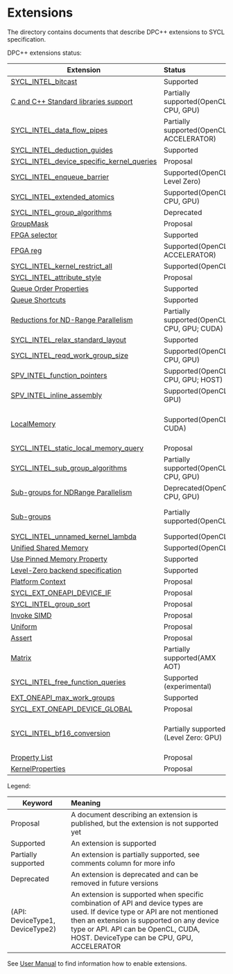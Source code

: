 # Extensions

The directory contains documents that describe DPC++ extensions to SYCL
specification.

DPC++ extensions status:

|  Extension  |    Status   |   Comment   |
|-------------|:------------|:------------|
| [SYCL_INTEL_bitcast](Bitcast/SYCL_INTEL_bitcast.asciidoc)                                                                   | Supported                                 | As sycl::detail::bit_cast |
| [C and C++ Standard libraries support](C-CXX-StandardLibrary/C-CXX-StandardLibrary.rst)                                     | Partially supported(OpenCL: CPU, GPU)     | |
| [SYCL_INTEL_data_flow_pipes](DataFlowPipes/data_flow_pipes.asciidoc)                                                        | Partially supported(OpenCL: ACCELERATOR)  | kernel_host_pipe_support part is not implemented |
| [SYCL_INTEL_deduction_guides](deduction_guides/SYCL_INTEL_deduction_guides.asciidoc)                                        | Supported                                 | |
| [SYCL_INTEL_device_specific_kernel_queries](DeviceSpecificKernelQueries/SYCL_INTEL_device_specific_kernel_queries.asciidoc) | Proposal                                  | |
| [SYCL_INTEL_enqueue_barrier](EnqueueBarrier/enqueue_barrier.asciidoc)                                                       | Supported(OpenCL, Level Zero)             | |
| [SYCL_INTEL_extended_atomics](ExtendedAtomics/SYCL_INTEL_extended_atomics.asciidoc)                                         | Supported(OpenCL: CPU, GPU)               | |
| [SYCL_INTEL_group_algorithms](GroupAlgorithms/SYCL_INTEL_group_algorithms.asciidoc)                                         | Deprecated                                | |
| [GroupMask](GroupMask/GroupMask.asciidoc)                                                                                   | Proposal                                  | |
| [FPGA selector](IntelFPGA/FPGASelector.md)                                                                                  | Supported                                 | |
| [FPGA reg](IntelFPGA/FPGAReg.md)                                                                                            | Supported(OpenCL: ACCELERATOR)            | |
| [SYCL_INTEL_kernel_restrict_all](KernelRestrictAll/SYCL_INTEL_kernel_restrict_all.asciidoc)                                 | Supported(OpenCL)                         | |
| [SYCL_INTEL_attribute_style](KernelRHSAttributes/SYCL_INTEL_attribute_style.asciidoc)                                       | Proposal                                  | |
| [Queue Order Properties](OrderedQueue/OrderedQueue_v2.adoc)                                                                 | Supported                                 | |
| [Queue Shortcuts](QueueShortcuts/QueueShortcuts.adoc)                                                                       | Supported                                 | |
| [Reductions for ND-Range Parallelism](Reduction/Reduction.md)                                                               | Partially supported(OpenCL: CPU, GPU; CUDA) | Not supported: multiple reduction vars, multi-dimensional reduction vars |
| [SYCL_INTEL_relax_standard_layout](RelaxStdLayout/SYCL_INTEL_relax_standard_layout.asciidoc)                                | Supported                                 | |
| [SYCL_INTEL_reqd_work_group_size](ReqdWorkGroupSize/SYCL_INTEL_reqd_work_group_size.asciidoc)                               | Supported(OpenCL: CPU, GPU)               | |
| [SPV_INTEL_function_pointers](SPIRV/SPV_INTEL_function_pointers.asciidoc)                                                   | Supported(OpenCL: CPU, GPU; HOST)         | |
| [SPV_INTEL_inline_assembly](SPIRV/SPV_INTEL_inline_assembly.asciidoc)                                                       | Supported(OpenCL: GPU)                    | |
| [LocalMemory](LocalMemory/LocalMemory.asciidoc)                                                                             | Supported(OpenCL; CUDA)                   | Revision 1 of the spec is fully supported, future revisions are expected to expand the functionality |
| [SYCL_INTEL_static_local_memory_query](StaticLocalMemoryQuery/SYCL_INTEL_static_local_memory_query.asciidoc)                | Proposal                                  | |
| [SYCL_INTEL_sub_group_algorithms](SubGroupAlgorithms/SYCL_INTEL_sub_group_algorithms.asciidoc)                              | Partially supported(OpenCL: CPU, GPU)     | Features from SYCL_INTEL_group_algorithms extended to sub-groups |
| [Sub-groups for NDRange Parallelism](SubGroupNDRange/SubGroupNDRange.md)                                                    | Deprecated(OpenCL: CPU, GPU)              | |
| [Sub-groups](SubGroup/SYCL_INTEL_sub_group.asciidoc)                                                                        | Partially supported(OpenCL)               | Not supported: auto/stable sizes, stable query, compiler flags |
| [SYCL_INTEL_unnamed_kernel_lambda](UnnamedKernelLambda/SYCL_INTEL_unnamed_kernel_lambda.asciidoc)                           | Supported(OpenCL)                         | |
| [Unified Shared Memory](USM/USM.adoc)                                                                                       | Supported(OpenCL)                         | |
| [Use Pinned Memory Property](UsePinnedMemoryProperty/UsePinnedMemoryPropery.adoc)                                           | Supported                                 | |
| [Level-Zero backend specification](LevelZeroBackend/LevelZeroBackend.md)                                           	      | Supported                                 | |
| [Platform Context](PlatformContext/PlatformContext.adoc) | Proposal | |
| [SYCL_EXT_ONEAPI_DEVICE_IF](DeviceIf/device_if.asciidoc) | Proposal | |
| [SYCL_INTEL_group_sort](GroupAlgorithms/SYCL_INTEL_group_sort.asciidoc)                                                     | Proposal                                  | |
| [Invoke SIMD](InvokeSIMD/InvokeSIMD.asciidoc)                                                                               | Proposal                                  | |
| [Uniform](Uniform/Uniform.asciidoc)                                                                                         | Proposal                                  | |
| [Assert](Assert/SYCL_ONEAPI_ASSERT.asciidoc)                                                                                | Proposal                                  | |
| [Matrix](Matrix/dpcpp-joint-matrix.asciidoc)                                                                                | Partially supported(AMX AOT)              | Not supported: dynamic-extent, wg and wi scopes, layouts other than packed|
| [SYCL_INTEL_free_function_queries](FreeFunctionQueries/SYCL_INTEL_free_function_queries.asciidoc)                           | Supported (experimental)                  | |
| [EXT_ONEAPI_max_work_groups](MaxWorkGroupQueries/max_work_group_query.md)                                                   | Supported                                 | |
| [SYCL_EXT_ONEAPI_DEVICE_GLOBAL](DeviceGlobal/SYCL_INTEL_device_global.asciidoc)                                             | Proposal                                  | |
| [SYCL_INTEL_bf16_conversion](Bf16Conversion/SYCL_INTEL_bf16_conversion.asciidoc)                                            | Partially supported (Level Zero: GPU)     | Currently available only on Xe HP GPU. ext_intel_bf16_conversion aspect is not supported. |
| [Property List](PropertyList/SYCL_EXT_ONEAPI_property_list.asciidoc)                                                        | Proposal                                  | |
| [KernelProperties](KernelProperties/KernelProperties.asciidoc)                                                              | Proposal                                  | |

Legend:

|  Keyword    |   Meaning   |
|-------------|:------------|
|  Proposal                        | A document describing an extension is published, but the extension is not supported yet |
|  Supported                       | An extension is supported |
|  Partially supported             | An extension is partially supported, see comments column for more info |
|  Deprecated                      | An extension is deprecated and can be removed in future versions |
|  (API: DeviceType1, DeviceType2) | An extension is supported when specific combination of API and device types are used. If device type or API are not mentioned then an extension is supported on any device type or API. API can be OpenCL, CUDA, HOST. DeviceType can be CPU, GPU, ACCELERATOR |


See [User Manual](../UsersManual.md) to find information how to enable extensions.
